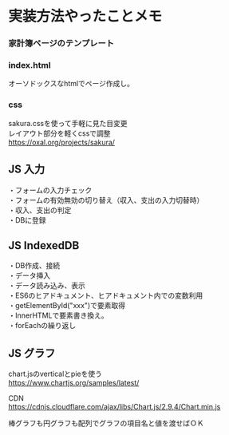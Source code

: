 # 実装方法やったことメモ
### 家計簿ページのテンプレート
### index.html
オーソドックスなhtmlでページ作成し。
### css
sakura.cssを使って手軽に見た目変更<br />
レイアウト部分を軽くcssで調整<br />
https://oxal.org/projects/sakura/

## JS 入力
・フォームの入力チェック<br />
・フォームの有効無効の切り替え（収入、支出の入力切替時）<br />
・収入、支出の判定<br />
・DBに登録<br />

## JS IndexedDB
・DB作成、接続<br />
・データ挿入<br />
・データ読み込み、表示<br />
・ES6のヒアドキュメント、ヒアドキュメント内での変数利用<br />
・getElementById("xxx")で要素取得<br />
・InnerHTMLで要素書き換え。<br />
・forEachの繰り返し

## JS グラフ
chart.jsのverticalとpieを使う<br />
https://www.chartjs.org/samples/latest/<br />

CDN<br />
https://cdnjs.cloudflare.com/ajax/libs/Chart.js/2.9.4/Chart.min.js

棒グラフも円グラフも配列でグラフの項目名と値を渡せばＯＫ

